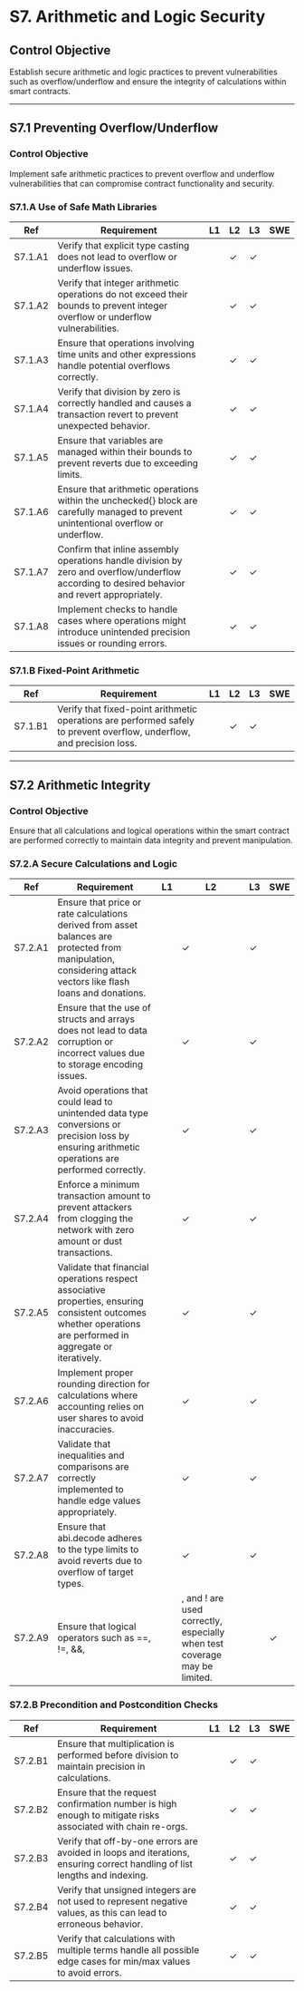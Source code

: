 # S7. Arithmetic and Logic Security

## Control Objective
Establish secure arithmetic and logic practices to prevent vulnerabilities such as overflow/underflow and ensure the integrity of calculations within smart contracts.

---

## S7.1 Preventing Overflow/Underflow

### Control Objective
Implement safe arithmetic practices to prevent overflow and underflow vulnerabilities that can compromise contract functionality and security.

### S7.1.A Use of Safe Math Libraries

| Ref          | Requirement                                                                 | L1 | L2 | L3 | SWE |
| ------------ | --------------------------------------------------------------------------- | -- | -- | -- | --- |
| S7.1.A1      | Verify that explicit type casting does not lead to overflow or underflow issues. |    | ✓  | ✓  |     |
| S7.1.A2      | Verify that integer arithmetic operations do not exceed their bounds to prevent integer overflow or underflow vulnerabilities. |    | ✓  | ✓  |     |
| S7.1.A3      | Ensure that operations involving time units and other expressions handle potential overflows correctly. |    | ✓  | ✓  |     |
| S7.1.A4      | Verify that division by zero is correctly handled and causes a transaction revert to prevent unexpected behavior. |    | ✓  | ✓  |     |
| S7.1.A5      | Ensure that variables are managed within their bounds to prevent reverts due to exceeding limits. |    | ✓  | ✓  |     |
| S7.1.A6      | Ensure that arithmetic operations within the unchecked{} block are carefully managed to prevent unintentional overflow or underflow. |    | ✓  | ✓  |     |
| S7.1.A7      | Confirm that inline assembly operations handle division by zero and overflow/underflow according to desired behavior and revert appropriately. |    | ✓  | ✓  |     |
| S7.1.A8      | Implement checks to handle cases where operations might introduce unintended precision issues or rounding errors. |    | ✓  | ✓  |     |

### S7.1.B Fixed-Point Arithmetic

| Ref          | Requirement                                                                 | L1 | L2 | L3 | SWE |
| ------------ | --------------------------------------------------------------------------- | -- | -- | -- | --- |
| S7.1.B1      | Verify that fixed-point arithmetic operations are performed safely to prevent overflow, underflow, and precision loss. |    | ✓  | ✓  |     |

---

## S7.2 Arithmetic Integrity

### Control Objective
Ensure that all calculations and logical operations within the smart contract are performed correctly to maintain data integrity and prevent manipulation.

### S7.2.A Secure Calculations and Logic

| Ref          | Requirement                                                                 | L1 | L2 | L3 | SWE |
| ------------ | --------------------------------------------------------------------------- | -- | -- | -- | --- |
| S7.2.A1      | Ensure that price or rate calculations derived from asset balances are protected from manipulation, considering attack vectors like flash loans and donations. |    | ✓  | ✓  |     |
| S7.2.A2      | Ensure that the use of structs and arrays does not lead to data corruption or incorrect values due to storage encoding issues. |    | ✓  | ✓  |     |
| S7.2.A3      | Avoid operations that could lead to unintended data type conversions or precision loss by ensuring arithmetic operations are performed correctly. |    | ✓  | ✓  |     |
| S7.2.A4      | Enforce a minimum transaction amount to prevent attackers from clogging the network with zero amount or dust transactions. |    | ✓  | ✓  |     |
| S7.2.A5      | Validate that financial operations respect associative properties, ensuring consistent outcomes whether operations are performed in aggregate or iteratively. |    | ✓  | ✓  |     |
| S7.2.A6      | Implement proper rounding direction for calculations where accounting relies on user shares to avoid inaccuracies. |    | ✓  | ✓  |     |
| S7.2.A7      | Validate that inequalities and comparisons are correctly implemented to handle edge values appropriately. |    | ✓  | ✓  |     |
| S7.2.A8      | Ensure that abi.decode adheres to the type limits to avoid reverts due to overflow of target types. |    | ✓  | ✓  |     |
| S7.2.A9      | Ensure that logical operators such as ==, !=, &&, ||, and ! are used correctly, especially when test coverage may be limited. |    | ✓  | ✓  |     |

### S7.2.B Precondition and Postcondition Checks

| Ref          | Requirement                                                                 | L1 | L2 | L3 | SWE |
| ------------ | --------------------------------------------------------------------------- | -- | -- | -- | --- |
| S7.2.B1      | Ensure that multiplication is performed before division to maintain precision in calculations. |    | ✓  | ✓  |     |
| S7.2.B2      | Ensure that the request confirmation number is high enough to mitigate risks associated with chain re-orgs. |    | ✓  | ✓  |     |
| S7.2.B3      | Verify that off-by-one errors are avoided in loops and iterations, ensuring correct handling of list lengths and indexing. |    | ✓  | ✓  |     |
| S7.2.B4      | Verify that unsigned integers are not used to represent negative values, as this can lead to erroneous behavior. |    | ✓  | ✓  |     |
| S7.2.B5      | Verify that calculations with multiple terms handle all possible edge cases for min/max values to avoid errors. |    | ✓  | ✓  |     |
